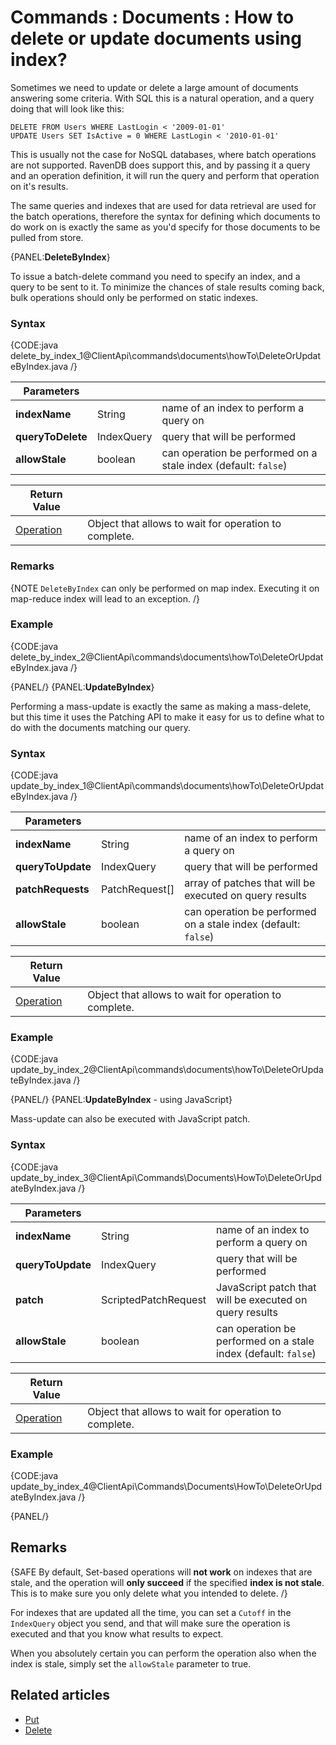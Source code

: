 # Commands : Documents : How to delete or update documents using index?

Sometimes we need to update or delete a large amount of documents answering some criteria. With SQL this is a natural operation, and a query doing that will look like this:

`DELETE FROM Users WHERE LastLogin < '2009-01-01'`   
`UPDATE Users SET IsActive = 0 WHERE LastLogin < '2010-01-01'`   

This is usually not the case for NoSQL databases, where batch operations are not supported. RavenDB does support this, and by passing it a query and an operation definition, it will run the query and perform that operation on it's results.

The same queries and indexes that are used for data retrieval are used for the batch operations, therefore the syntax for defining which documents to do work on is exactly the same as you'd specify for those documents to be pulled from store.

{PANEL:**DeleteByIndex**}

To issue a batch-delete command you need to specify an index, and a query to be sent to it. To minimize the chances of stale results coming back, bulk operations should only be performed on static indexes.

### Syntax

{CODE:java delete_by_index_1@ClientApi\commands\documents\howTo\DeleteOrUpdateByIndex.java /}

| Parameters | | |
| ------------- | ------------- | ----- |
| **indexName** | String | name of an index to perform a query on |
| **queryToDelete** | IndexQuery | query that will be performed |
| **allowStale** | boolean | can operation be performed on a stale index (default: `false`) |

| Return Value | |
| ------------- | ----- |
| [Operation](../../../../glossary/client-api/operation) | Object that allows to wait for operation to complete. |

### Remarks

{NOTE `DeleteByIndex` can only be performed on map index. Executing it on map-reduce index will lead to an exception. /}

### Example

{CODE:java delete_by_index_2@ClientApi\commands\documents\howTo\DeleteOrUpdateByIndex.java /}

{PANEL/}
{PANEL:**UpdateByIndex**}

Performing a mass-update is exactly the same as making a mass-delete, but this time it uses the Patching API to make it easy for us to define what to do with the documents matching our query.

### Syntax

{CODE:java update_by_index_1@ClientApi\commands\documents\howTo\DeleteOrUpdateByIndex.java /}

| Parameters | | |
| ------------- | ------------- | ----- |
| **indexName** | String | name of an index to perform a query on |
| **queryToUpdate** | IndexQuery | query that will be performed |
| **patchRequests** | PatchRequest[]  | array of patches that will be executed on query results |
| **allowStale** | boolean | can operation be performed on a stale index (default: `false`) |

| Return Value | |
| ------------- | ----- |
| [Operation](../../../../glossary/client-api/operation) | Object that allows to wait for operation to complete. |

### Example

{CODE:java update_by_index_2@ClientApi\commands\documents\howTo\DeleteOrUpdateByIndex.java /}

{PANEL/}
{PANEL:**UpdateByIndex** - using JavaScript}

Mass-update can also be executed with JavaScript patch.

### Syntax

{CODE:java update_by_index_3@ClientApi\Commands\Documents\HowTo\DeleteOrUpdateByIndex.java /}

| Parameters | | |
| ------------- | ------------- | ----- |
| **indexName** | String | name of an index to perform a query on |
| **queryToUpdate** | IndexQuery | query that will be performed |
| **patch** | ScriptedPatchRequest  | JavaScript patch that will be executed on query results |
| **allowStale** | boolean | can operation be performed on a stale index (default: `false`) |

| Return Value | |
| ------------- | ----- |
| [Operation](../../../../glossary/client-api/operation) | Object that allows to wait for operation to complete. |

### Example

{CODE:java update_by_index_4@ClientApi\Commands\Documents\HowTo\DeleteOrUpdateByIndex.java /}

{PANEL/}

## Remarks

{SAFE By default, Set-based operations will **not work** on indexes that are stale, and the operation will **only succeed** if the specified **index is not stale**. This is to make sure you only delete what you intended to delete. /}

For indexes that are updated all the time, you can set a `Cutoff` in the `IndexQuery` object you send, and that will make sure the operation is executed and that you know what results to expect.

When you absolutely certain you can perform the operation also when the index is stale, simply set the `allowStale` parameter to true.

## Related articles

- [Put](../../../../client-api/commands/documents/put)  
- [Delete](../../../../client-api/commands/documents/delete)  